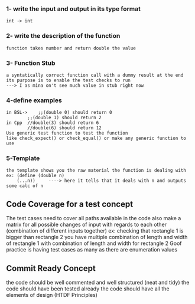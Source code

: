 
### 1- write the input and output in its type format
	int -> int
### 2- write the description of the function
	function takes number and return double the value
### 3- Function Stub
	a syntatically correct function call with a dummy result at the end
	its purpose is to enable the test checks to run
	---> I as mina on't see much value in stub right now
### 4-define examples
	in BSL->	;;(double 0) should return 0
			;;(double 1) should return 2
	in Cpp	//double(3) should return 6 
			//double(6) should return 12
	Use generic test function to test the function
	like check_expect() or check_equal() or make any generic function to use
### 5-Template
	the template shows you the raw material the function is dealing with
	ex: (define (double n)
		(...n))		----> here it tells that it deals with n and outputs some calc of n

## Code Coverage for a test concept
The test cases need to cover all paths available in the code
also make a matrix for all possible changes of input with regards to each other (combination of different inputs together)
	ex: checking that rectangle 1 is bigger than rectangle 2
			you have multiple combination of length and width of rectangle 1 with combination of length and width for rectangle 2
		Goof practice is having test cases as many as there are enumeration values

## Commit Ready Concept
the code should be well commented and well structured (neat and tidy)
the code should have been tested already
the code should have all the elements of design (HTDF Principles)